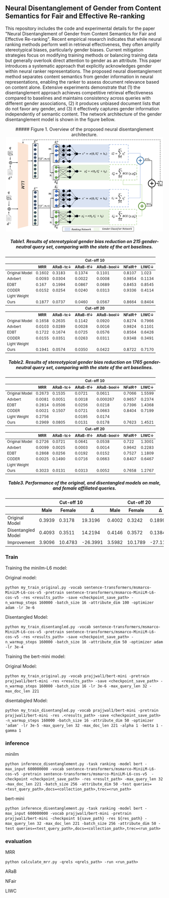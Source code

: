 ## Neural Disentanglement of Gender from Content Semantics for Fair and Effective Re-ranking

This repository includes the code and experimental details for the paper "Neural Disentanglement of Gender from Content Semantics for Fair and Effective Re-ranking". 
Recent empirical research indicates that while neural ranking methods perform well in retrieval effectiveness, they often amplify stereotypical biases, particularly gender biases. Current mitigation strategies focus on modifying training methods or balancing training data but generally overlook direct attention to gender as an attribute. This paper introduces a systematic approach that explicitly acknowledges gender within neural ranker representations. The proposed neural disentanglement method separates content semantics from gender information in neural representations, enabling the ranker to assess document relevance based on content alone. Extensive experiments demonstrate that (1) the disentanglement approach achieves competitive retrieval effectiveness compared to baselines and maintains consistency across queries with different gender associations, (2) it produces unbiased document lists that do not favor any gender, and (3) it effectively captures gender information independently of semantic content. The network architecture of the gender disentanglement model is shown in the figure bellow.

<div align="center">
##### Figure 1. Overview of the proposed neural disentanglement architecture.
  <img src="https://github.com/genderdisen/genderdisen/blob/main/results/network_arch.png" width="500" height="300"/>
</div>



<div align="center">
  
##### Table1. Results of stereotypical gender bias reduction on 215 gender-neutral query set, comparing with the state of the art baselines.

<table style="font-size: smaller;">
  <thead>
    <tr>
      <th></th>
      <th colspan="6">Cut-off 10</th>
    </tr>
    <tr>
      <th></th>
      <th>MRR</th>
      <th>ARaB-tc&#8595;</th>
      <th>ARaB-tf&#8595;</th>
      <th>ARaB-bool&#8595;</th>
      <th>NFaIR&#8593;</th>
      <th>LIWC&#8595;</th>
    </tr>
  </thead>
  <tbody>
    <tr>
      <td>Original Model</td>
      <td>0.1602</td>
      <td>0.3183</td>
      <td>0.1374</td>
      <td>0.1101</td>
      <td>0.8107</td>
      <td>1.023</td>
    </tr>
    <tr>
      <td>Advbert</td>
      <td>0.0093</td>
      <td>0.0304</td>
      <td>0.0022</td>
      <td>0.0008</td>
      <td>0.9854</td>
      <td>0.1134</td>
    </tr>
    <tr>
      <td>EDBT</td>
      <td>0.167</td>
      <td>0.1994</td>
      <td>0.0867</td>
      <td>0.0689</td>
      <td>0.8453</td>
      <td>0.8545</td>
    </tr>
    <tr>
      <td>CODER</td>
      <td>0.0152</td>
      <td>0.0254</td>
      <td>0.0240</td>
      <td>0.0313</td>
      <td>0.9336</td>
      <td>0.4114</td>
    </tr>
    <tr>
      <td>Light Weight</td>
      <td></td>
      <td></td>
      <td></td>
      <td></td>
      <td></td>
      <td></td>
    </tr>
    <tr>
      <td>Ours</td>
      <td>0.1877</td>
      <td>0.0737</td>
      <td>0.0460</td>
      <td>0.0567</td>
      <td>0.8664</td>
      <td>0.8404</td>
    </tr>
    <tr>
      <th></th>
      <th colspan="6">Cut-off 20</th>
    </tr>
    <tr>
      <th></th>
      <th>MRR</th>
      <th>ARaB-tc&#8595;</th>
      <th>ARaB-tf&#8595;</th>
      <th>ARaB-bool&#8595;</th>
      <th>NFaIR&#8593;</th>
      <th>LIWC&#8595;</th>
    </tr>
    <tr>
      <td>Original Model</td>
      <td>0.1658</td>
      <td>0.2635</td>
      <td>0.1142</td>
      <td>0.0920</td>
      <td>0.8274</td>
      <td>0.7966</td>
    </tr>
    <tr>
      <td>Advbert</td>
      <td>0.0103</td>
      <td>0.0289</td>
      <td>0.0028</td>
      <td>0.0016</td>
      <td>0.9824</td>
      <td>0.1101</td>
    </tr>
    <tr>
      <td>EDBT</td>
      <td>0.1722</td>
      <td>0.1674</td>
      <td>0.0725</td>
      <td>0.0576</td>
      <td>0.8564</td>
      <td>0.6426</td>
    </tr>
    <tr>
      <td>CODER</td>
      <td>0.0155</td>
      <td>0.0351</td>
      <td>0.0263</td>
      <td>0.0311</td>
      <td>0.9348</td>
      <td>0.3491</td>
    </tr>
    <tr>
      <td>Light Weight</td>
      <td></td>
      <td></td>
      <td></td>
      <td></td>
      <td></td>
      <td></td>
    </tr>
    <tr>
      <td>Ours</td>
      <td>0.1941</td>
      <td>0.0574</td>
      <td>0.0350</td>
      <td>0.0422</td>
      <td>0.8722</td>
      <td>0.7170</td>
    </tr>
  </tbody>
</table>
</div>

<div align="center">
  
##### Table2. Results of stereotypical gender bias reduction on 1765 gender-neutral query set, comparing with the state of the art baselines.

<table style="font-size: smaller;">
  <thead>
    <tr>
      <th></th>
      <th colspan="6">Cut-off 10</th>
    </tr>
    <tr>
      <th></th>
      <th>MRR</th>
      <th>ARaB-tc&#8595;</th>
      <th>ARaB-tf&#8595;</th>
      <th>ARaB-bool&#8595;</th>
      <th>NFaIR&#8593;</th>
      <th>LIWC&#8595;</th>
    </tr>
  </thead>
  <tbody>
    <tr>
      <td>Original Model</td>
      <td>0.2673</td>
      <td>0.1535</td>
      <td>0.0721</td>
      <td>0.0611</td>
      <td>0.7066</td>
      <td>1.5599</td>
    </tr>
    <tr>
      <td>Advbert</td>
      <td>0.0081</td>
      <td>0.0051</td>
      <td>0.0018</td>
      <td>0.000267</td>
      <td>0.9657</td>
      <td>0.2374</td>
    </tr>
    <tr>
      <td>EDBT</td>
      <td>0.2814</td>
      <td>0.0506</td>
      <td>0.0256</td>
      <td>0.0218</td>
      <td>0.7396</td>
      <td>1.4368</td>
    </tr>
    <tr>
      <td>CODER</td>
      <td>0.0021</td>
      <td>0.1507</td>
      <td>0.0721</td>
      <td>0.0663</td>
      <td>0.8404</td>
      <td>0.7199</td>
    </tr>
    <tr>
      <td>Light Weight</td>
      <td>0.2756</td>
      <td></td>
      <td>0.0195</td>
      <td>0.0174</td>
      <td></td>
      <td></td>
    </tr>
    <tr>
      <td>Ours</td>
      <td>0.2969</td>
      <td>0.0805</td>
      <td>0.0131</td>
      <td>0.0178</td>
      <td>0.7623</td>
      <td>1.4521</td>
    </tr>
    <tr>
      <th></th>
      <th colspan="6">Cut-off 20</th>
    </tr>
    <tr>
      <th></th>
      <th>MRR</th>
      <th>ARaB-tc&#8595;</th>
      <th>ARaB-tf&#8595;</th>
      <th>ARaB-bool&#8595;</th>
      <th>NFaIR&#8593;</th>
      <th>LIWC&#8595;</th>
    </tr>
  </thead>
  <tbody>
    <tr>
      <td>Original Model</td>
      <td>0.2726</td>
      <td>0.0721</td>
      <td>0.0641</td>
      <td>0.0538</td>
      <td>0.722</td>
      <td>1.3001</td>
    </tr>
    <tr>
      <td>Advbert</td>
      <td>0.0099</td>
      <td>0.0025</td>
      <td>0.0003</td>
      <td>0.0014</td>
      <td>0.9642</td>
      <td>0.2283</td>
    </tr>
    <tr>
      <td>EDBT</td>
      <td>0.2868</td>
      <td>0.0256</td>
      <td>0.0192</td>
      <td>0.0152</td>
      <td>0.7527</td>
      <td>1.1809</td>
    </tr>
    <tr>
      <td>CODER</td>
      <td>0.0025</td>
      <td>0.1490</td>
      <td>0.0716</td>
      <td>0.0663</td>
      <td>0.8407</td>
      <td>0.6467</td>
    </tr>
    <tr>
      <td>Light Weight</td>
      <td></td>
      <td></td>
      <td></td>
      <td></td>
      <td></td>
      <td></td>
    </tr>
    <tr>
      <td>Ours</td>
      <td>0.3023</td>
      <td>0.0131</td>
      <td>0.0313</td>
      <td>0.0052</td>
      <td>0.7658</td>
      <td>1.2767</td>
    </tr>
  </tbody>
</table>
</div>


<div align="center">
  
##### Table3. Performance of the original, and disentangled models on male, and female affiliated queries.

  <table>
    <thead>
      <tr>
        <th></th>
        <th colspan="3">Cut-off 10</th>
        <th colspan="3">Cut-off 20</th>
      </tr>
      <tr>
        <th></th>
        <th>Male</th>
        <th>Female</th>
        <th>&#916;</th>
        <th>Male</th>
        <th>Female</th>
        <th>&#916;</th>
      </tr>
    </thead>
    <tbody>
      <tr>
        <td>Original Model</td>
        <td>0.3939</td>
        <td>0.3178</td>
        <td>19.3196</td>
        <td>0.4002</td>
        <td>0.3242</td>
        <td>0.1899</td>
      </tr>
      <tr>
        <td>Disentangled Model</td>
        <td>0.4093</td>
        <td>0.3511</td>
        <td>14.2194</td>
        <td>0.4146</td>
        <td>0.3572</td>
        <td>0.1384</td>
      </tr>
      <tr>
        <td>Improvement</td>
        <td>3.9096</td>
        <td>10.4783</td>
        <td>-26.3991</td>
        <td>3.5982</td>
        <td>10.1789</td>
        <td>-27.1195</td>
      </tr>
    </tbody>
  </table>
</div>

### Train

Training the minilm-L6 model:

Original model:

```
python my_train_original.py -vocab sentence-transformers/msmarco-MiniLM-L6-cos-v5 -pretrain sentence-transformers/msmarco-MiniLM-L6-cos-v5 -res <results_path> -save <checkpoint_save_path> -n_warmup_steps 160000 -batch_size 16 -attribute_dim 100 -optimizer adam -lr 3e-6
```

Disentangled Model:
```
python my_train_disentangled.py -vocab sentence-transformers/msmarco-MiniLM-L6-cos-v5 -pretrain sentence-transformers/msmarco-MiniLM-L6-cos-v5 -res <results_path> -save <checkpoint_save_path> -n_warmup_steps 160000 -batch_size 16 -attribute_dim 50 -optimizer adam -lr 3e-4
```
Training the bert-mini model:

Original Model:
```
python my_train_original.py -vocab prajjwal1/bert-mini -pretrain prajjwal1/bert-mini -res <results_path> -save <checkpoint_save_path> -n_warmup_steps 160000 -batch_size 16 -lr 3e-6 -max_query_len 32 -max_doc_len 221

```

disentabgled Model:
```
python my_train_disentangled.py -vocab prajjwal1/bert-mini -pretrain prajjwal1/bert-mini -res .<results_path> -save <checkpoint_save_path> -n_warmup_steps 160000 -batch_size 16 -attribute_dim 50 -optimizer 'adam' -lr 3e-5 -max_query_len 32 -max_doc_len 221 -alpha 1 -betta 1 -gamma 1
```


### inference

minilm


```
python inference_disentanglement.py -task ranking -model bert -max_input 600000000 -vocab sentence-transformers/msmarco-MiniLM-L6-cos-v5 -pretrain sentence-transformers/msmarco-MiniLM-L6-cos-v5  -checkpoint <checkpoint_save_path> -res <result_path> -max_query_len 32 -max_doc_len 221 -batch_size 256 -attribute_dim 50 -test queries=<test_query_path>,docs=<collection_path>,trec=<run_path>
```

bert-mini


```
python inference_disentanglement.py -task ranking -model bert -max_input 600000000 -vocab prajjwal1/bert-mini -pretrain prajjwal1/bert-mini -checkpoint ${save_path} -res ${res_path} -max_query_len 32 -max_doc_len 221 -batch_size 256 -attribute_dim 50 -test queries=<test_query_path>,docs=<collection_path>,trec=<run_path>
```

### evaluation

MRR

```
python calculate_mrr.py -qrels <qrels_path> -run <run_path>
```

ARaB

NFair

LIWC


